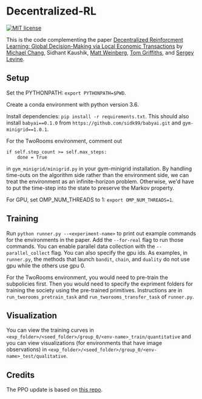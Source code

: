 # Decentralized-RL
[![MIT license](https://img.shields.io/badge/License-MIT-blue.svg)](https://github.com/mbchang/decentralized-rl/blob/master/LICENSE)

This is the code complementing the paper [Decentralized Reinforcment Learning: Global Decision-Making via Local Economic Transactions](https://arxiv.org/abs/2007.02382) by 
[Michael Chang](http://mbchang.github.io/),
Sidhant Kaushik,
[Matt Weinberg](https://www.cs.princeton.edu/~smattw/),
[Tom Griffiths](http://cocosci.princeton.edu/tom/tom.php),
and [Sergey Levine](http://people.eecs.berkeley.edu/~svlevine/).

## Setup
Set the PYTHONPATH: `export PYTHONPATH=$PWD`.

Create a conda environment with python version 3.6.

Install dependencies: `pip install -r requirements.txt`. This should also install `babyai==0.1.0` from `https://github.com/sidk99/babyai.git` and `gym-minigrid==1.0.1`.

For the TwoRooms environment, comment out 
```
if self.step_count >= self.max_steps:
    done = True
```
in `gym_minigrid/minigrid.py` in your gym-minigrid installation. By handling time-outs on the algorithm side rather than the environment side, we can treat the environment as an infinite-horizon problem. Otherwise, we'd have to put the time-step into the state to preserve the Markov property.

For GPU, set OMP_NUM_THREADS to 1: `export OMP_NUM_THREADS=1`.

## Training
Run `python runner.py --<experiment-name>` to print out example commands for the environments in the paper. Add the `--for-real` flag to run those commands. You can enable parallel data collection with the `--parallel_collect` flag. You can also specify the gpu ids. As examples, in `runner.py`, the methods that launch `bandit`, `chain`, and `duality` do not use gpu while the others use gpu 0.

For the TwoRooms environment, you would need to pre-train the subpolicies first. Then you would need to specify the expriment folders for training the society using the pre-trained primitives. Instructions are in `run_tworooms_pretrain_task` and `run_tworooms_transfer_task` of `runner.py`.

## Visualization
You can view the training curves in `<exp_folder>/<seed_folder>/group_0/<env-name>_train/quantitative` and you can view visualizations (for environments that have image observations) in `<exp_folder>/<seed_folder>/group_0/<env-name>_test/qualitative`.

## Credits
The PPO update is based on [this repo](https://github.com/Khrylx/PyTorch-RL.git).
